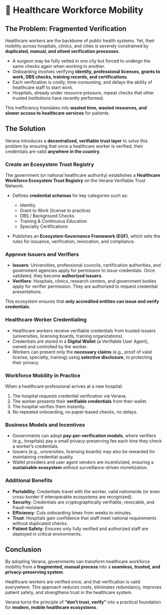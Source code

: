 # 🏥 Healthcare Workforce Mobility

## The Problem: Fragmented Verification

Healthcare workers are the backbone of public health systems. Yet, their mobility across hospitals, clinics, and cities is severely constrained by **duplicated, manual, and siloed verification processes**.  

- A surgeon may be fully vetted in one city but forced to undergo the same checks again when working in another.
- Onboarding involves verifying **identity, professional licenses, grants to work, DBS checks, training records, and certifications**.
- Each verification is costly, time-consuming, and delays the ability of healthcare staff to start work.
- Hospitals, already under resource pressure, repeat checks that other trusted institutions have recently performed.  

This inefficiency translates into **wasted time, wasted resources, and slower access to healthcare services** for patients.

## The Solution

Verana introduces a **decentralized, verifiable trust layer** to solve this problem by ensuring that once a healthcare worker is verified, their credentials are valid **anywhere in the country**.

### Create an Ecosystem Trust Registry

The government (or national healthcare authority) establishes a **Healthcare Workforce Ecosystem Trust Registry** on the Verana Verifiable Trust Network.  

- Defines **credential schemas** for key categories such as:
  - Identity  
  - Grant to Work (license to practice)  
  - DBS / Background Checks  
  - Training & Continuous Education  
  - Specialty Certifications  

- Publishes an **Ecosystem Governance Framework (EGF)**, which sets the rules for issuance, verification, revocation, and compliance.

### Approve Issuers and Verifiers

- **Issuers**: Universities, professional councils, certification authorities, and government agencies apply for permission to issue credentials. Once validated, they become **authorized issuers**.  
- **Verifiers**: Hospitals, clinics, research centers, and government bodies apply for verifier permission. They are authorized to request credential presentations.  

This ecosystem ensures that **only accredited entities can issue and verify credentials**.

### Healthcare Worker Credentialing

- Healthcare workers receive verifiable credentials from trusted issuers (universities, licensing boards, training organizations).  
- Credentials are stored in a **Digital Wallet** (a Verifiable User Agent), owned and controlled by the worker.  
- Workers can present only the **necessary claims** (e.g., proof of valid license, specialty, training) using **selective disclosure**, to protecting their privacy.

### Workforce Mobility in Practice

When a healthcare professional arrives at a new hospital:  

1. The hospital requests credential verification via Verana.  
2. The worker presents their **verifiable credentials** from their wallet.  
3. The hospital verifies them instantly.  
4. No repeated onboarding, no paper-based checks, no delays.  

### Business Models and Incentives

- Governments can adopt **pay-per-verification models**, where verifiers (e.g., hospitals) pay a small privacy-preserving fee each time they check a worker’s credentials.  
- Issuers (e.g., universities, licensing boards) may also be rewarded for maintaining credential quality.  
- Wallet providers and user agent vendors are incentivized, ensuring a **sustainable ecosystem** without surveillance-driven monetization.

### Additional Benefits

- **Portability**: Credentials travel with the worker, valid nationwide (or even cross-border if interoperable ecosystems are recognized).  
- **Security**: Credentials are cryptographically verifiable, revocable, and fraud-resistant.  
- **Efficiency**: Cuts onboarding times from weeks to minutes.  
- **Trust**: Hospitals gain confidence that staff meet national requirements without duplicated checks.  
- **Patient Safety**: Ensures only fully verified and authorized staff are deployed in critical environments.

## Conclusion

By adopting Verana, governments can transform healthcare workforce mobility from a **fragmented, manual process** into a **seamless, trusted, and privacy-preserving system**.  

Healthcare workers are verified once, and that verification is valid everywhere. This approach reduces costs, eliminates redundancy, improves patient safety, and strengthens trust in the healthcare system.  

Verana turns the principle of **“don’t trust, verify”** into a practical foundation for **modern, mobile healthcare ecosystems**.
